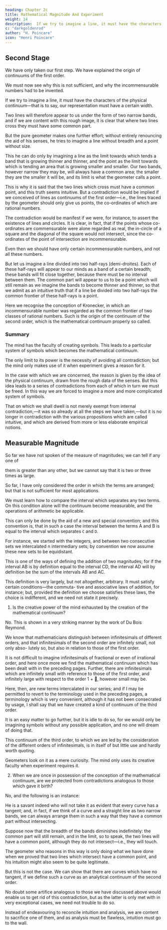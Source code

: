 ```yaml
---
heading: Chapter 2c
title: Mathematical Magnitude And Experiment
weight: 14
description:  If we try to imagine a line, it must have the characters of the physical continuum—that is to say, our representation must have a certain width
c: "darkgoldenrod"
author: "H. Poincare"
icon: "Henri Poincare"
---
```




## Second Stage

We have only taken our first step. We have explained the origin of continuums of the first order.

We must now see why this is not sufficient, and why the incommensurable numbers had to be invented.

If we try to imagine a line, it must have the characters of the physical continuum—that is to say, our representation must have a certain width. 

Two lines will therefore appear to us under the form of two narrow bands, and if we are content with this rough image, it is clear that where two lines cross they must have some common part.

But the pure geometer makes one further effort; without entirely renouncing the aid of his senses, he tries to imagine a line without breadth and a point without size. 

This he can do only by imagining a line as the limit towards which tends a band that is growing thinner and thinner,
and the point as the limit towards which is tending an area that is growing smaller and smaller. Our two bands,
however narrow they may be, will always have a common area; the smaller they are the smaller it will be, and its
limit is what the geometer calls a point. 

This is why it is said that the two lines which cross must have a common point, and this truth seems intuitive.
But a contradiction would be implied if we conceived of lines as continuums of the first order—i.e., the lines
traced by the geometer should only give us points, the
co-ordinates of which are rational numbers. 

The contradiction would be manifest if we were, for instance, to assert the existence of lines and circles. It is clear, in fact,
that if the points whose co-ordinates are commensurable were alone regarded as real, the in-circle of a square and
the diagonal of the square would not intersect, since the co-ordinates of the point of intersection are incommensurable.

Even then we should have only certain incommensurable numbers, and not all these numbers.

But let us imagine a line divided into two half-rays (demi-droites). Each of these half-rays will appear to
our minds as a band of a certain breadth; these bands will fit close together, because there must be no interval
between them. The common part will appear to us to be a point which will still remain as we imagine the bands
to become thinner and thinner, so that we admit as an intuitive truth that if a line be divided into two half-rays
the common frontier of these half-rays is a point. 

Here we recognise the conception of Kronecker, in which an incommensurable number was regarded as the common frontier of two classes of rational numbers. Such is the origin of the continuum of the second order, which is the mathematical continuum properly so called.


###  Summary

The mind has the faculty of creating symbols. This leads to a particular system of symbols which becomes the mathematical continuum. 

The only limit to its power is the necessity of avoiding all contradiction; but the mind only makes use of it when experiment gives a reason for it.

In the case with which we are concerned, the reason is given by the idea of the physical continuum, drawn
from the rough data of the senses. But this idea leads to a series of contradictions from each of which in turn
we must be freed. In this way we are forced to imagine a more and more complicated system of symbols. 

That on which we shall dwell is not merely exempt from internal contradiction,—it was so already at all the steps
we have taken,—but it is no longer in contradiction with the various propositions which are called intuitive, and
which are derived from more or less elaborate empirical notions.


## Measurable Magnitude

So far we have not spoken of the measure of magnitudes; we can tell if any one of 

them is greater than any other, but we cannot say that
it is two or three times as large.

So far, I have only considered the order in which the terms are arranged; but that is not sufficient for most applications. 

We must learn how to compare the interval which separates any two terms. On this condition alone will the continuum become measurable, and the operations of arithmetic be applicable. 

This can only be done by the aid of a new and special convention; and this convention is, that in such a case the interval between the terms A and B is equal to the interval which separates `C` and `D`. 

For instance, we started with the integers, and between two consecutive sets we intercalated n intermediary sets; by convention we now assume these new sets to be equidistant. 

This is one of the ways of defining the addition of two magnitudes; for if the interval AB is by definition equal to the interval CD, the interval AD will by definition be the sum of the intervals AB and AC.

This definition is very largely, but not altogether, arbitrary. It must satisfy certain conditions—the commuta-
tive and associative laws of addition, for instance; but, provided the definition we choose satisfies these laws, the
choice is indifferent, and we need not state it precisely.


1. Is the creative power of the mind exhausted by the creation of the mathematical continuum? 

No. This is shown in a very striking manner by the work of Du Bois Reymond.

We know that mathematicians distinguish between infinitesimals of different orders, and that infinitesimals of the second order are infinitely small, not only abso- lutely so, but also in relation to those of the first order.

It is not difficult to imagine infinitesimals of fractional or even of irrational order, and here once more we find the mathematical continuum which has been dealt with in the preceding pages. Further, there are infinitesimals which are infinitely small with reference to those of the first order, and infinitely large with respect to the order 1 + , however small may be.

Here, then, are new terms intercalated in our series; and if I may be permitted to revert to the terminology used in the preceding pages, a terminology which is very convenient, although it has not been consecrated by usage, I shall say that we
have created a kind of continuum of the third order.

It is an easy matter to go further, but it is idle to do so, for we would only be imagining symbols without any
possible application, and no one will dream of doing that. 

This continuum of the third order, to which we are led by the consideration of the different orders of infinitesimals, is in itself of but little use and hardly worth quoting.

Geometers look on it as a mere curiosity. The mind only uses its creative faculty when experiment requires it. 

2. When we are once in possession of the conception of the mathematical continuum, are we protected from contradictions analogous to those which gave it birth?

No, and the following is an instance:

He is a savant indeed who will not take it as evident that every curve has a tangent; and, in fact, if we think of a curve and a straight line as two narrow bands, we can always arrange them in such a way that they have a common part without intersecting. 

Suppose now that the breadth of the bands diminishes indefinitely: the common part will still remain, and in the limit, so to speak, the two lines will have a common point, although they do not intersect—i.e., they will touch. 

The geometer who reasons in this way is only doing what we have done when we proved that two lines which intersect have a common point, and his intuition might also seem to be quite legitimate. 

But this is not the case. We can show that there are curves which have no tangent, if we
define such a curve as an analytical continuum of the second order. 

No doubt some artifice analogous to those we have discussed above would enable us to get rid of this
contradiction, but as the latter is only met with in very
exceptional cases, we need not trouble to do so. 

Instead of endeavouring to reconcile intuition and analysis, we are content to sacrifice one of them, and as analysis must be flawless, intuition must go to the wall.


